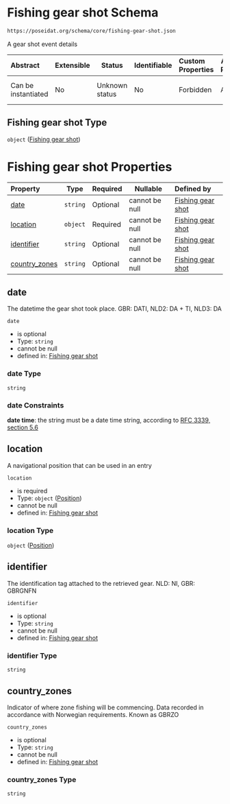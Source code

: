 # Fishing gear shot Schema

```txt
https://poseidat.org/schema/core/fishing-gear-shot.json
```

A gear shot event details


| Abstract            | Extensible | Status         | Identifiable | Custom Properties | Additional Properties | Access Restrictions | Defined In                                                                           |
| :------------------ | ---------- | -------------- | ------------ | :---------------- | --------------------- | ------------------- | ------------------------------------------------------------------------------------ |
| Can be instantiated | No         | Unknown status | No           | Forbidden         | Allowed               | none                | [fishing-gear-shot.json](schemas/core/fishing-gear-shot.json "open original schema") |

## Fishing gear shot Type

`object` ([Fishing gear shot](fishing-gear-shot.md))

# Fishing gear shot Properties

| Property                        | Type     | Required | Nullable       | Defined by                                                                                                                                                  |
| :------------------------------ | -------- | -------- | -------------- | :---------------------------------------------------------------------------------------------------------------------------------------------------------- |
| [date](#date)                   | `string` | Optional | cannot be null | [Fishing gear shot](fishing-gear-shot-properties-date.md "https&#x3A;//poseidat.org/schema/core/fishing-gear-shot.json#/properties/date")                   |
| [location](#location)           | `object` | Required | cannot be null | [Fishing gear shot](trip-entry-properties-position.md "https&#x3A;//poseidat.org/schema/core/measurement/position.json#/properties/location")               |
| [identifier](#identifier)       | `string` | Optional | cannot be null | [Fishing gear shot](fishing-gear-shot-properties-identifier.md "https&#x3A;//poseidat.org/schema/core/fishing-gear-shot.json#/properties/identifier")       |
| [country_zones](#country_zones) | `string` | Optional | cannot be null | [Fishing gear shot](fishing-gear-shot-properties-country_zones.md "https&#x3A;//poseidat.org/schema/core/fishing-gear-shot.json#/properties/country_zones") |

## date

The datetime the gear shot took place. GBR: DATI, NLD2: DA + TI, NLD3: DA


`date`

-   is optional
-   Type: `string`
-   cannot be null
-   defined in: [Fishing gear shot](fishing-gear-shot-properties-date.md "https&#x3A;//poseidat.org/schema/core/fishing-gear-shot.json#/properties/date")

### date Type

`string`

### date Constraints

**date time**: the string must be a date time string, according to [RFC 3339, section 5.6](https://tools.ietf.org/html/rfc3339 "check the specification")

## location

A navigational position that can be used in an entry


`location`

-   is required
-   Type: `object` ([Position](trip-entry-properties-position.md))
-   cannot be null
-   defined in: [Fishing gear shot](trip-entry-properties-position.md "https&#x3A;//poseidat.org/schema/core/measurement/position.json#/properties/location")

### location Type

`object` ([Position](trip-entry-properties-position.md))

## identifier

The identification tag attached to the retrieved gear. NLD: NI, GBR: GBRGNFN


`identifier`

-   is optional
-   Type: `string`
-   cannot be null
-   defined in: [Fishing gear shot](fishing-gear-shot-properties-identifier.md "https&#x3A;//poseidat.org/schema/core/fishing-gear-shot.json#/properties/identifier")

### identifier Type

`string`

## country_zones

Indicator of where zone fishing will be commencing. Data recorded in accordance with Norwegian requirements. Known as GBRZO


`country_zones`

-   is optional
-   Type: `string`
-   cannot be null
-   defined in: [Fishing gear shot](fishing-gear-shot-properties-country_zones.md "https&#x3A;//poseidat.org/schema/core/fishing-gear-shot.json#/properties/country_zones")

### country_zones Type

`string`
